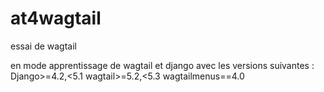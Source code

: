 # at4wagtail
essai de wagtail 

en mode apprentissage de wagtail et django avec les versions suivantes : 
Django>=4.2,<5.1
wagtail>=5.2,<5.3
wagtailmenus==4.0



